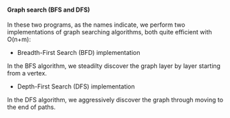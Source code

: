 #### Graph search (BFS and DFS)

In these two programs, as the names indicate, we perform two implementations of graph searching
algorithms, both quite efficient with O(n+m):

* Breadth-First Search (BFD) implementation

In the BFS algorithm, we steadilty discover the graph layer by layer starting from a vertex.

* Depth-First Search (DFS) implementation

In the DFS algorithm, we aggressively discover the graph through moving to the end of paths.
